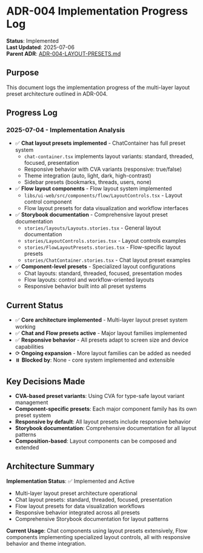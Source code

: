 # ADR-004 Implementation Progress Log

**Status**: Implemented  
**Last Updated**: 2025-07-06  
**Parent ADR**: [ADR-004-LAYOUT-PRESETS.md](./ADR-004-LAYOUT-PRESETS.md)

## Purpose

This document logs the implementation progress of the multi-layer layout preset architecture outlined in ADR-004.

## Progress Log

### 2025-07-04 - Implementation Analysis
- ✅ **Chat layout presets implemented** - ChatContainer has full preset system
  - `chat-container.tsx` implements layout variants: standard, threaded, focused, presentation
  - Responsive behavior with CVA variants (responsive: true/false)
  - Theme integration (auto, light, dark, high-contrast)
  - Sidebar presets (bookmarks, threads, users, none)
- ✅ **Flow layout components** - Flow layout system implemented  
  - `libs/ui-web/src/components/flow/LayoutControls.tsx` - Layout control component
  - Flow layout presets for data visualization and workflow interfaces
- ✅ **Storybook documentation** - Comprehensive layout preset documentation
  - `stories/layouts/Layouts.stories.tsx` - General layout documentation
  - `stories/LayoutControls.stories.tsx` - Layout controls examples
  - `stories/FlowLayoutPresets.stories.tsx` - Flow-specific layout presets
  - `stories/ChatContainer.stories.tsx` - Chat layout preset examples
- ✅ **Component-level presets** - Specialized layout configurations
  - Chat layouts: standard, threaded, focused, presentation modes
  - Flow layouts: control and workflow-oriented layouts
  - Responsive behavior built into all preset systems

## Current Status
- ✅ **Core architecture implemented** - Multi-layer layout preset system working
- ✅ **Chat and Flow presets active** - Major layout families implemented
- ✅ **Responsive behavior** - All presets adapt to screen size and device capabilities
- ⟳ **Ongoing expansion** - More layout families can be added as needed
- ⏸️ **Blocked by**: None - core system implemented and extensible

## Key Decisions Made
- **CVA-based preset variants**: Using CVA for type-safe layout variant management
- **Component-specific presets**: Each major component family has its own preset system
- **Responsive by default**: All layout presets include responsive behavior
- **Storybook documentation**: Comprehensive documentation for all layout patterns
- **Composition-based**: Layout components can be composed and extended

## Architecture Summary

**Implementation Status**: ✅ Implemented and Active
- Multi-layer layout preset architecture operational
- Chat layout presets: standard, threaded, focused, presentation
- Flow layout presets for data visualization workflows
- Responsive behavior integrated across all presets
- Comprehensive Storybook documentation for layout patterns

**Current Usage**: Chat components using layout presets extensively, Flow components implementing specialized layout controls, all with responsive behavior and theme integration.